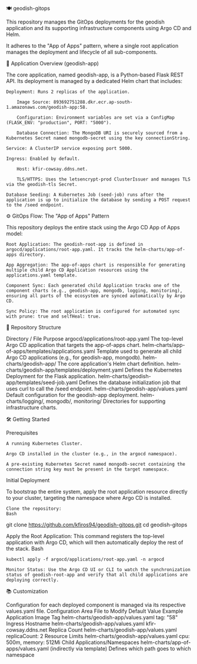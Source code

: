 🍽️ geodish-gitops

This repository manages the GitOps deployments for the geodish application and its supporting infrastructure components using Argo CD and Helm.

It adheres to the "App of Apps" pattern, where a single root application manages the deployment and lifecycle of all sub-components.

🚀 Application Overview (geodish-app)

The core application, named geodish-app, is a Python-based Flask REST API. Its deployment is managed by a dedicated Helm chart that includes:

    Deployment: Runs 2 replicas of the application.

        Image Source: 893692751288.dkr.ecr.ap-south-1.amazonaws.com/geodish-app:58.

        Configuration: Environment variables are set via a ConfigMap (FLASK_ENV: "production", PORT: "5000").

        Database Connection: The MongoDB URI is securely sourced from a Kubernetes Secret named mongodb-secret using the key connectionString.

    Service: A ClusterIP service exposing port 5000.

    Ingress: Enabled by default.

        Host: kfir-cowsay.ddns.net.

        TLS/HTTPS: Uses the letsencrypt-prod ClusterIssuer and manages TLS via the geodish-tls Secret.

    Database Seeding: A Kubernetes Job (seed-job) runs after the application is up to initialize the database by sending a POST request to the /seed endpoint.

⚙️ GitOps Flow: The "App of Apps" Pattern

This repository deploys the entire stack using the Argo CD App of Apps model:

    Root Application: The geodish-root-app is defined in argocd/applications/root-app.yaml. It tracks the helm-charts/app-of-apps directory.

    App Aggregation: The app-of-apps chart is responsible for generating multiple child Argo CD Application resources using the applications.yaml template.

    Component Sync: Each generated child Application tracks one of the component charts (e.g., geodish-app, mongodb, logging, monitoring), ensuring all parts of the ecosystem are synced automatically by Argo CD.

    Sync Policy: The root application is configured for automated sync with prune: true and selfHeal: true.

📂 Repository Structure

Directory / File	Purpose
argocd/applications/root-app.yaml	The top-level Argo CD application that targets the app-of-apps chart.
helm-charts/app-of-apps/templates/applications.yaml	Template used to generate all child Argo CD applications (e.g., for geodish-app, mongodb).
helm-charts/geodish-app/	The core application's Helm chart definition.
helm-charts/geodish-app/templates/deployment.yaml	Defines the Kubernetes Deployment for the Flask application.
helm-charts/geodish-app/templates/seed-job.yaml	Defines the database initialization job that uses curl to call the /seed endpoint.
helm-charts/geodish-app/values.yaml	Default configuration for the geodish-app deployment.
helm-charts/logging/, mongodb/, monitoring/	Directories for supporting infrastructure charts.

🛠️ Getting Started

Prerequisites

    A running Kubernetes Cluster.

    Argo CD installed in the cluster (e.g., in the argocd namespace).

    A pre-existing Kubernetes Secret named mongodb-secret containing the connection string key must be present in the target namespace.

Initial Deployment

To bootstrap the entire system, apply the root application resource directly to your cluster, targeting the namespace where Argo CD is installed.

    Clone the repository:
    Bash

git clone https://github.com/kfiros94/geodish-gitops.git
cd geodish-gitops

Apply the Root Application: This command registers the top-level application with Argo CD, which will then automatically deploy the rest of the stack.
Bash

    kubectl apply -f argocd/applications/root-app.yaml -n argocd

    Monitor Status: Use the Argo CD UI or CLI to watch the synchronization status of geodish-root-app and verify that all child applications are deploying correctly.

📚 Customization

Configuration for each deployed component is managed via its respective values.yaml file.
Configuration Area	File to Modify	Default Value Example
Application Image Tag	helm-charts/geodish-app/values.yaml	tag: "58"
Ingress Hostname	helm-charts/geodish-app/values.yaml	kfir-cowsay.ddns.net
Replica Count	helm-charts/geodish-app/values.yaml	replicaCount: 2
Resource Limits	helm-charts/geodish-app/values.yaml	cpu: 500m, memory: 512Mi
Child Applications/Namespaces	helm-charts/app-of-apps/values.yaml (indirectly via template)	Defines which path goes to which namespace